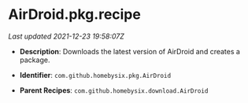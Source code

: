 # AirDroid.pkg.recipe

_Last updated 2021-12-23 19:58:07Z_

- **Description**: Downloads the latest version of AirDroid and creates a package.

- **Identifier**: `com.github.homebysix.pkg.AirDroid`

- **Parent Recipes**: `com.github.homebysix.download.AirDroid`